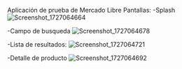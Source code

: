 Aplicación de prueba de Mercado Libre
Pantallas:
-Splash
![Screenshot_1727064664](https://github.com/user-attachments/assets/0b5cbe84-7bce-4483-a3c7-2adb8263aae3)

-Campo de busqueda
![Screenshot_1727064678](https://github.com/user-attachments/assets/a180620b-59f6-40a9-8df6-dd8906d9b746)

-Lista de resultados:
![Screenshot_1727064721](https://github.com/user-attachments/assets/e63d24eb-d9cf-439b-b6a6-edd32ccad54a)

-Detalle de producto
![Screenshot_1727064692](https://github.com/user-attachments/assets/015b1cf4-e3e7-4a9e-a95f-7fd64bfa7941)
